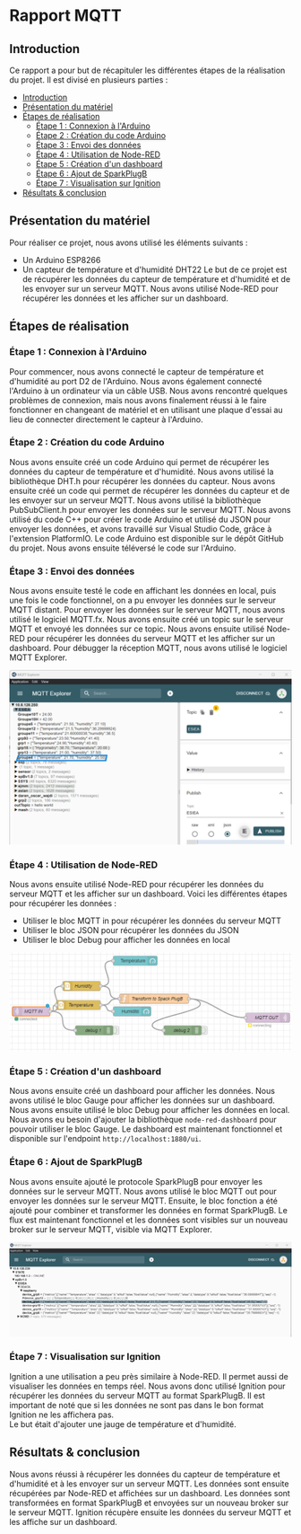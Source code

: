 # Rapport MQTT

## Introduction

Ce rapport a pour but de récapituler les différentes étapes de la réalisation du projet. Il est divisé en plusieurs parties :

- [Introduction](#introduction)
- [Présentation du matériel](#présentation-du-matériel)
- [Étapes de réalisation](#étapes-de-réalisation)
    - [Étape 1 : Connexion à l'Arduino](#étape-1-connexion-à-larduino)
    - [Étape 2 : Création du code Arduino](#étape-2-création-du-code-arduino)
    - [Étape 3 : Envoi des données](#étape-3-envoi-des-données)
    - [Étape 4 : Utilisation de Node-RED](#étape-4-utilisation-de-node-red)
    - [Étape 5 : Création d'un dashboard](#étape-5-création-dun-dashboard)
    - [Étape 6 : Ajout de SparkPlugB](#étape-6-ajout-de-sparkplugb)
    - [Étape 7 : Visualisation sur Ignition](#étape-7-visualisation-sur-ignition)
- [Résultats & conclusion](#résultats-conclusion)

## Présentation du matériel

Pour réaliser ce projet, nous avons utilisé les éléments suivants :
- Un Arduino ESP8266
- Un capteur de température et d'humidité DHT22
Le but de ce projet est de récupérer les données du capteur de température et d'humidité et de les envoyer sur un serveur MQTT. Nous avons utilisé Node-RED pour récupérer les données et les afficher sur un dashboard.

## Étapes de réalisation

### Étape 1 : Connexion à l'Arduino

Pour commencer, nous avons connecté le capteur de température et d'humidité au port D2 de l'Arduino. Nous avons également connecté l'Arduino à un ordinateur via un câble USB. Nous avons rencontré quelques problèmes de connexion, mais nous avons finalement réussi à le faire fonctionner en changeant de matériel et en utilisant une plaque d'essai au lieu de connecter directement le capteur à l'Arduino.

### Étape 2 : Création du code Arduino

Nous avons ensuite créé un code Arduino qui permet de récupérer les données du capteur de température et d'humidité. Nous avons utilisé la bibliothèque DHT.h pour récupérer les données du capteur. Nous avons ensuite créé un code qui permet de récupérer les données du capteur et de les envoyer sur un serveur MQTT. Nous avons utilisé la bibliothèque PubSubClient.h pour envoyer les données sur le serveur MQTT.
Nous avons utilisé du code C++ pour créer le code Arduino et utilisé du JSON pour envoyer les données, et avons travaillé sur Visual Studio Code, grâce à l'extension PlatformIO.
Le code Arduino est disponible sur le dépôt GitHub du projet. Nous avons ensuite téléversé le code sur l'Arduino.

### Étape 3 : Envoi des données

Nous avons ensuite testé le code en affichant les données en local, puis une fois le code fonctionnel, on a pu envoyer les données sur le serveur MQTT distant.
Pour envoyer les données sur le serveur MQTT, nous avons utilisé le logiciel MQTT.fx. Nous avons ensuite créé un topic sur le serveur MQTT et envoyé les données sur ce topic. Nous avons ensuite utilisé Node-RED pour récupérer les données du serveur MQTT et les afficher sur un dashboard.
Pour débugger la réception MQTT, nous avons utilisé le logiciel MQTT Explorer.

![MQTT Explorer](src/images/MQTT_Explorer_1.png)

### Étape 4 : Utilisation de Node-RED

Nous avons ensuite utilisé Node-RED pour récupérer les données du serveur MQTT et les afficher sur un dashboard. Voici les différentes étapes pour récupérer les données :
- Utiliser le bloc MQTT in pour récupérer les données du serveur MQTT
- Utiliser le bloc JSON pour récupérer les données du JSON
- Utiliser le bloc Debug pour afficher les données en local

![Flux Node-RED](src/images/flux.png)

### Étape 5 : Création d'un dashboard

Nous avons ensuite créé un dashboard pour afficher les données. Nous avons utilisé le bloc Gauge pour afficher les données sur un dashboard. Nous avons ensuite utilisé le bloc Debug pour afficher les données en local.
Nous avons eu besoin d'ajouter la bibliothèque `node-red-dashboard` pour pouvoir utiliser le bloc Gauge. Le dashboard est maintenant fonctionnel et disponible sur l'endpoint `http://localhost:1880/ui`.

### Étape 6 : Ajout de SparkPlugB

Nous avons ensuite ajouté le protocole SparkPlugB pour envoyer les données sur le serveur MQTT. Nous avons utilisé le bloc MQTT out pour envoyer les données sur le serveur MQTT. Ensuite, le bloc fonction a été ajouté pour combiner et transformer les données en format SparkPlugB.
Le flux est maintenant fonctionnel et les données sont visibles sur un nouveau broker sur le serveur MQTT, visible via MQTT Explorer.

![Flux Node-RED](src/images/MQTT_Explorer_2.png)

### Étape 7 : Visualisation sur Ignition

Ignition a une utilisation a peu près similaire à Node-RED. Il permet aussi de visualiser les données en temps réel. Nous avons donc utilisé Ignition pour récupérer les données du serveur MQTT au format SparkPlugB. Il est important de noté que si les données ne sont pas dans le bon format Ignition ne les affichera pas.  
Le but était d'ajouter une jauge de température et d'humidité.

## Résultats & conclusion

Nous avons réussi à récupérer les données du capteur de température et d'humidité et à les envoyer sur un serveur MQTT. Les données sont ensuite récupérées par Node-RED et affichées sur un dashboard. Les données sont transformées en format SparkPlugB et envoyées sur un nouveau broker sur le serveur MQTT. Ignition récupère ensuite les données du serveur MQTT et les affiche sur un dashboard.
